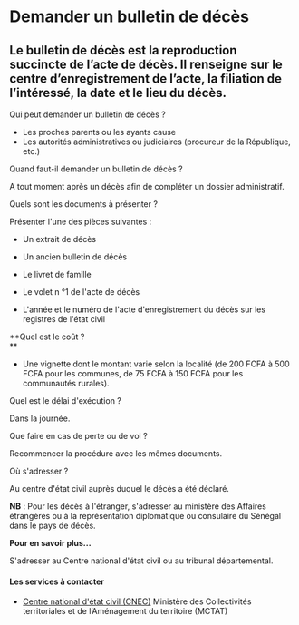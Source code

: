 # Demander un bulletin de décès

Le bulletin de décès est la reproduction succincte de l’acte de décès. Il renseigne sur le centre d’enregistrement de l’acte, la filiation de l’intéressé, la date et le lieu du décès.
---------------------------------------------------------------------------------------------------------------------------------------------------------------------------------------

Qui peut demander un bulletin de décès ?

*   Les proches parents ou les ayants cause
*   Les autorités administratives ou judiciaires (procureur de la République, etc.)

Quand faut-il demander un bulletin de décès ?

A tout moment après un décès afin de compléter un dossier administratif.  

Quels sont les documents à présenter ?

Présenter l'une des pièces suivantes :  

*   Un extrait de décès
*   Un ancien bulletin de décès
*   Le livret de famille
*   Le volet n °1 de l'acte de décès  
    
*   L'année et le numéro de l'acte d'enregistrement du décès sur les registres de l'état civil

**Quel est le coût ?  
**

*   Une vignette dont le montant varie selon la localité (de 200 FCFA à 500 FCFA pour les communes, de 75 FCFA à 150 FCFA pour les communautés rurales).

Quel est le délai d'exécution ?

Dans la journée.  

Que faire en cas de perte ou de vol ?

Recommencer la procédure avec les mêmes documents.

Où s'adresser ?

Au centre d'état civil auprès duquel le décès a été déclaré.  

**NB** : Pour les décès à l'étranger, s'adresser au ministère des Affaires étrangères ou à la représentation diplomatique ou consulaire du Sénégal dans le pays de décès.  

**Pour en savoir plus...**  

S'adresser au Centre national d'état civil ou au tribunal départemental.

#### Les services à contacter

*   [Centre national d'état civil (CNEC)](../../../services/centre-national-detat-civil-cnec.md) Ministère des Collectivités territoriales et de l’Aménagement du territoire (MCTAT)